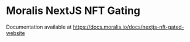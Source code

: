 # Moralis NextJS NFT Gating

Documentation available at https://docs.moralis.io/docs/nextjs-nft-gated-website
